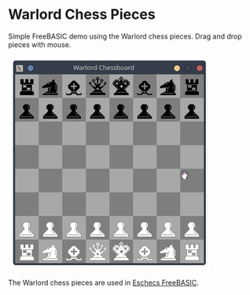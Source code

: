 # Warlord Chess Pieces

Simple FreeBASIC demo using the Warlord chess pieces. Drag and drop pieces with mouse. 

![Screenshot](freebasic-demo/screenshot.png)

The Warlord chess pieces are used in [Eschecs FreeBASIC](https://www.freebasic-portal.de/downloads/spiele/eschecs-210.html).
